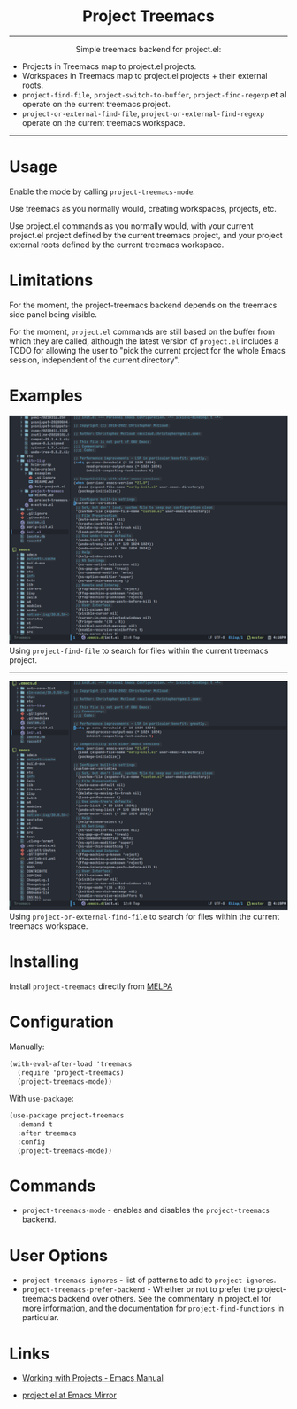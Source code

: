 <h1 align="center">Project Treemacs</h1>
<hr>
<p align="center">
Simple treemacs backend for project.el:

* Projects in Treemacs map to project.el projects.
* Workspaces in Treemacs map to project.el projects + their external roots.
* `project-find-file`, `project-switch-to-buffer`, `project-find-regexp` et al operate on the current treemacs project.
* `project-or-external-find-file`, `project-or-external-find-regexp` operate on the current treemacs workspace.
</p>
<hr>

# Usage
Enable the mode by calling `project-treemacs-mode`.

Use treemacs as you normally would, creating workspaces, projects, etc. 

Use project.el commands as you normally would, with your current project.el project defined by the current treemacs project, and your project external roots defined by the current treemacs workspace.

# Limitations
For the moment, the project-treemacs backend depends on the treemacs side panel being visible. 

For the moment, `project.el` commands are still based on the buffer from which they are called, although the latest version of `project.el` includes a TODO for allowing the user to "pick the current project for the whole Emacs session, independent of the current directory".

# Examples
![treemacs-project-search](https://github.com/cmccloud/project-treemacs/blob/master/examples/project-search.gif?raw=true)
Using `project-find-file` to search for files within the current treemacs project.
<hr>

![treemacs-workspace-search](https://github.com/cmccloud/project-treemacs/blob/master/examples/workspace-search.gif?raw=true)
Using `project-or-external-find-file` to search for files within the current treemacs workspace.

# Installing
Install `project-treemacs` directly from [MELPA](https://melpa.org/#/project-treemacs)

# Configuration
Manually:

``` emacs-lisp
(with-eval-after-load 'treemacs
  (require 'project-treemacs)
  (project-treemacs-mode))
```

With `use-package`:
``` emacs-lisp
(use-package project-treemacs
  :demand t
  :after treemacs
  :config
  (project-treemacs-mode))
```

# Commands
* `project-treemacs-mode` - enables and disables the `project-treemacs` backend.

# User Options
* `project-treemacs-ignores` - list of patterns to add to `project-ignores`.
* `project-treemacs-prefer-backend` - Whether or not to prefer the project-treemacs backend over others. See the commentary in project.el for more information, and the documentation for `project-find-functions` in particular.

# Links
* [Working with Projects - Emacs Manual](https://www.gnu.org/software/emacs/manual/html_node/emacs/Projects.html)

* [project.el at Emacs Mirror](https://github.com/emacs-mirror/emacs/blob/master/lisp/progmodes/project.el)



